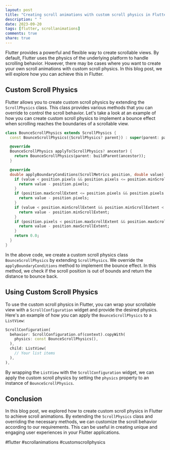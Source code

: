 ```yaml
---
layout: post
title: "Creating scroll animations with custom scroll physics in Flutter"
description: " "
date: 2023-09-20
tags: [flutter, scrollanimations]
comments: true
share: true
---
```


Flutter provides a powerful and flexible way to create scrollable views. By default, Flutter uses the physics of the underlying platform to handle scrolling behavior. However, there may be cases where you want to create your own scroll animations with custom scroll physics. In this blog post, we will explore how you can achieve this in Flutter.

## Custom Scroll Physics

Flutter allows you to create custom scroll physics by extending the `ScrollPhysics` class. This class provides various methods that you can override to control the scroll behavior. Let's take a look at an example of how you can create custom scroll physics to implement a bounce effect when scrolling reaches the boundaries of a scrollable view.

```dart
class BounceScrollPhysics extends ScrollPhysics {
  const BounceScrollPhysics({ScrollPhysics? parent}) : super(parent: parent);

  @override
  BounceScrollPhysics applyTo(ScrollPhysics? ancestor) {
    return BounceScrollPhysics(parent: buildParent(ancestor));
  }

  @override
  double applyBoundaryConditions(ScrollMetrics position, double value) {
    if (value < position.pixels && position.pixels <= position.minScrollExtent) {
      return value - position.pixels;
    }
    if (position.maxScrollExtent <= position.pixels && position.pixels < value) {
      return value - position.pixels;
    }
    if (value < position.minScrollExtent && position.minScrollExtent < position.pixels) {
      return value - position.minScrollExtent;
    }
    if (position.pixels < position.maxScrollExtent && position.maxScrollExtent < value) {
      return value - position.maxScrollExtent;
    }
    return 0.0;
  }
}
```

In the above code, we create a custom scroll physics class `BounceScrollPhysics` by extending `ScrollPhysics`. We override the `applyBoundaryConditions` method to implement the bounce effect. In this method, we check if the scroll position is out of bounds and return the distance to bounce back.

## Using Custom Scroll Physics

To use the custom scroll physics in Flutter, you can wrap your scrollable view with a `ScrollConfiguration` widget and provide the desired physics. Here's an example of how you can apply the `BounceScrollPhysics` to a `ListView`:

```dart
ScrollConfiguration(
  behavior: ScrollConfiguration.of(context).copyWith(
    physics: const BounceScrollPhysics(),
  ),
  child: ListView(
    // Your list items
  ),
),
```

By wrapping the `ListView` with the `ScrollConfiguration` widget, we can apply the custom scroll physics by setting the `physics` property to an instance of `BounceScrollPhysics`.

## Conclusion

In this blog post, we explored how to create custom scroll physics in Flutter to achieve scroll animations. By extending the `ScrollPhysics` class and overriding the necessary methods, we can customize the scroll behavior according to our requirements. This can be useful in creating unique and engaging user experiences in your Flutter applications.

#flutter #scrollanimations #customscrollphysics